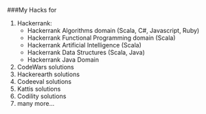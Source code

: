 ###My Hacks for
1. Hackerrank:
    * Hackerrank Algorithms domain (Scala, C#, Javascript, Ruby)
    * Hackerrank Functional Programming domain (Scala)
    * Hackerrank Artificial Intelligence (Scala)
    * Hackerrank Data Structures (Scala, Java)
    * Hackerrank Java Domain
2. CodeWars solutions
3. Hackerearth solutions
4. Codeeval solutions
5. Kattis solutions
6. Codility solutions
7. many more...

